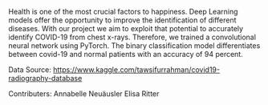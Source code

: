 Health is one of the most crucial factors to happiness. Deep Learning models offer the opportunity to improve the identification of different diseases. With our project we aim to exploit that potential to accurately identify COVID-19 from chest x-rays. Therefore, we trained a convolutional neural network using PyTorch. The binary classification model differentiates between covid-19 and normal patients with an accuracy of 94 percent.

Data Source: https://www.kaggle.com/tawsifurrahman/covid19-radiography-database

Contributers:
Annabelle Neuäusler
Elisa Ritter
